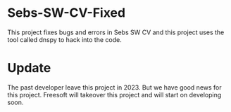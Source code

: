 # Sebs-SW-CV-Fixed
This project fixes bugs and errors in Sebs SW CV and this project uses the tool called dnspy to hack into the code.

# Update
The past developer leave this project in 2023. But we have good news for this project. Freesoft will takeover this project and will start on developing soon.
